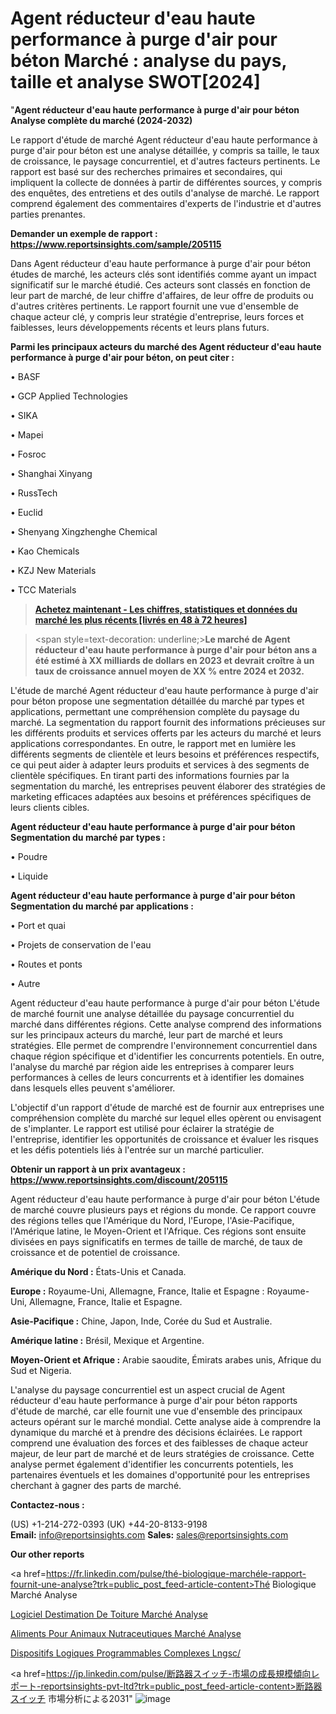 # Agent réducteur d'eau haute performance à purge d'air pour béton Marché : analyse du pays, taille et analyse SWOT[2024]

"<strong>Agent réducteur d'eau haute performance à purge d'air pour béton Analyse complète du marché (2024-2032)</strong>

Le rapport d'étude de marché Agent réducteur d'eau haute performance à purge d'air pour béton est une analyse détaillée, y compris sa taille, le taux de croissance, le paysage concurrentiel, et d'autres facteurs pertinents. Le rapport est basé sur des recherches primaires et secondaires, qui impliquent la collecte de données à partir de différentes sources, y compris des enquêtes, des entretiens et des outils d'analyse de marché. Le rapport comprend également des commentaires d'experts de l'industrie et d'autres parties prenantes.

<strong>Demander un exemple de rapport : </strong><strong><a href=https://www.reportsinsights.com/sample/205115>https://www.reportsinsights.com/sample/205115</a></strong>

Dans Agent réducteur d'eau haute performance à purge d'air pour béton études de marché, les acteurs clés sont identifiés comme ayant un impact significatif sur le marché étudié. Ces acteurs sont classés en fonction de leur part de marché, de leur chiffre d'affaires, de leur offre de produits ou d'autres critères pertinents. Le rapport fournit une vue d'ensemble de chaque acteur clé, y compris leur stratégie d'entreprise, leurs forces et faiblesses, leurs développements récents et leurs plans futurs.

<strong>Parmi les principaux acteurs du marché des Agent réducteur d'eau haute performance à purge d'air pour béton, on peut citer :</strong>

• BASF

• GCP Applied Technologies

• SIKA

• Mapei

• Fosroc

• Shanghai Xinyang

• RussTech

• Euclid

• Shenyang Xingzhenghe Chemical

• Kao Chemicals

• KZJ New Materials

• TCC Materials

<blockquote><a href=https://reportsinsights.com/buynow/205115><span style=text-decoration: underline;><strong>Achetez maintenant - Les chiffres, statistiques et données du marché les plus récents [livrés en 48 à 72 heures]</strong></span></a></blockquote>
<blockquote>
<div class=group w-full text-gray-800 dark:text-gray-100 border-b border-black/10 dark:border-gray-900/50 bg-gray-50 dark:bg-[#444654]>
<div class=flex p-4 gap-4 text-base md:gap-6 md:max-w-2xl lg:max-w-xl xl:max-w-3xl md:py-6 lg:px-0 m-auto>
<div class=relative flex flex-col w-[calc(100%-50px)] gap-1 md:gap-3 lg:w-[calc(100%-115px)]>
<div class=flex flex-grow flex-col gap-3>
<div class=min-h-[20px] flex flex-col items-start gap-4 whitespace-pre-wrap break-words>
<div class=result-streaming markdown prose w-full break-words dark:prose-invert light>

<span style=text-decoration: underline;><strong>Le marché de Agent réducteur d'eau haute performance à purge d'air pour béton ans a été estimé à XX milliards de dollars en 2023 et devrait croître à un taux de croissance annuel moyen de XX % entre 2024 et 2032.</strong></span>

</div>
</div>
</div>
</div>
</div>
</div></blockquote>
L'étude de marché Agent réducteur d'eau haute performance à purge d'air pour béton propose une segmentation détaillée du marché par types et applications, permettant une compréhension complète du paysage du marché. La segmentation du rapport fournit des informations précieuses sur les différents produits et services offerts par les acteurs du marché et leurs applications correspondantes. En outre, le rapport met en lumière les différents segments de clientèle et leurs besoins et préférences respectifs, ce qui peut aider à adapter leurs produits et services à des segments de clientèle spécifiques. En tirant parti des informations fournies par la segmentation du marché, les entreprises peuvent élaborer des stratégies de marketing efficaces adaptées aux besoins et préférences spécifiques de leurs clients cibles.

<strong>Agent réducteur d'eau haute performance à purge d'air pour béton Segmentation du marché par types :</strong>

• Poudre

• Liquide

<strong>Agent réducteur d'eau haute performance à purge d'air pour béton Segmentation du marché par applications :</strong>

• Port et quai

• Projets de conservation de l'eau

• Routes et ponts

• Autre

Agent réducteur d'eau haute performance à purge d'air pour béton L'étude de marché fournit une analyse détaillée du paysage concurrentiel du marché dans différentes régions. Cette analyse comprend des informations sur les principaux acteurs du marché, leur part de marché et leurs stratégies. Elle permet de comprendre l'environnement concurrentiel dans chaque région spécifique et d'identifier les concurrents potentiels. En outre, l'analyse du marché par région aide les entreprises à comparer leurs performances à celles de leurs concurrents et à identifier les domaines dans lesquels elles peuvent s'améliorer.

L'objectif d'un rapport d'étude de marché est de fournir aux entreprises une compréhension complète du marché sur lequel elles opèrent ou envisagent de s'implanter. Le rapport est utilisé pour éclairer la stratégie de l'entreprise, identifier les opportunités de croissance et évaluer les risques et les défis potentiels liés à l'entrée sur un marché particulier.

<strong>Obtenir un rapport à un prix avantageux : <a href=https://www.reportsinsights.com/discount/205115>https://www.reportsinsights.com/discount/205115</a></strong>

Agent réducteur d'eau haute performance à purge d'air pour béton L'étude de marché couvre plusieurs pays et régions du monde. Ce rapport couvre des régions telles que l'Amérique du Nord, l'Europe, l'Asie-Pacifique, l'Amérique latine, le Moyen-Orient et l'Afrique. Ces régions sont ensuite divisées en pays significatifs en termes de taille de marché, de taux de croissance et de potentiel de croissance.

<strong>Amérique du Nord :</strong> États-Unis et Canada.

<strong>Europe :</strong> Royaume-Uni, Allemagne, France, Italie et Espagne : Royaume-Uni, Allemagne, France, Italie et Espagne.

<strong>Asie-Pacifique :</strong> Chine, Japon, Inde, Corée du Sud et Australie.

<strong>Amérique latine :</strong> Brésil, Mexique et Argentine.

<strong>Moyen-Orient et Afrique :</strong> Arabie saoudite, Émirats arabes unis, Afrique du Sud et Nigeria.

L'analyse du paysage concurrentiel est un aspect crucial de Agent réducteur d'eau haute performance à purge d'air pour béton rapports d'étude de marché, car elle fournit une vue d'ensemble des principaux acteurs opérant sur le marché mondial. Cette analyse aide à comprendre la dynamique du marché et à prendre des décisions éclairées. Le rapport comprend une évaluation des forces et des faiblesses de chaque acteur majeur, de leur part de marché et de leurs stratégies de croissance. Cette analyse permet également d'identifier les concurrents potentiels, les partenaires éventuels et les domaines d'opportunité pour les entreprises cherchant à gagner des parts de marché.

<strong>Contactez-nous :</strong>

(US) +1-214-272-0393
(UK) +44-20-8133-9198
<strong>Email:</strong> <a>info@reportsinsights.com</a>
<strong>Sales:</strong> <a>sales@reportsinsights.com</a>

<strong>Our other reports</strong>

<a href=https://fr.linkedin.com/pulse/thé-biologique-marchéle-rapport-fournit-une-analyse?trk=public_post_feed-article-content>Thé Biologique Marché Analyse</a>

<a href=https://www.linkedin.com/pulse/logiciel-destimation-de-toiture-march%C3%A9-informations-zag1f/>Logiciel Destimation De Toiture Marché Analyse</a>

<a href=https://www.linkedin.com/pulse/aliments-pour-animaux-nutraceutiques-march%C3%A9s-jy0qf/>Aliments Pour Animaux Nutraceutiques Marché Analyse</a>

<a href=https://www.linkedin.com/pulse/dispositifs-logiques-programmables-complexes-lngsc/>Dispositifs Logiques Programmables Complexes Lngsc/</a>

<a href=https://jp.linkedin.com/pulse/断路器スイッチ-市場の成長規模傾向レポート-reportsinsights-pvt-ltd?trk=public_post_feed-article-content>断路器スイッチ 市場分析による2031</a>"
![image](https://github.com/daminid12/RImarketexcellence/assets/158430485/c9c995b5-0aea-473d-b8a8-9b10968af5aa)
